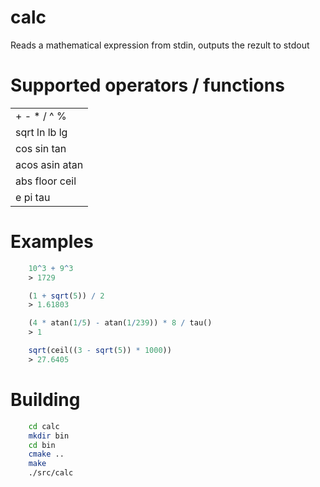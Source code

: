 calc
====

Reads a mathematical expression from stdin, outputs the rezult to stdout

Supported operators / functions
====

|                        |
|------------------------|
|  + - * / ^ %           |
|  sqrt  ln  lb  lg      |
|  cos  sin  tan         |
|  acos  asin  atan      |
|  abs  floor  ceil      |
|  e  pi  tau            |

Examples
====

```mathematica
    10^3 + 9^3
    > 1729
```

```mathematica
    (1 + sqrt(5)) / 2
    > 1.61803
```

```mathematica
    (4 * atan(1/5) - atan(1/239)) * 8 / tau()
    > 1
```

```mathematica
    sqrt(ceil((3 - sqrt(5)) * 1000))
    > 27.6405
```

Building
====

```sh
    cd calc
    mkdir bin
    cd bin
    cmake ..
    make
    ./src/calc
```
